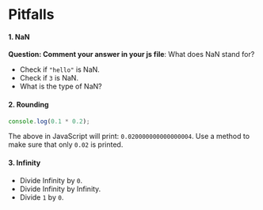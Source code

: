 # Pitfalls 

#### 1. NaN
**Question: Comment your answer in your js file**: What does NaN stand for? 
* Check if `"hello"` is NaN. 
* Check if `3` is NaN.
* What is the type of NaN?

#### 2. Rounding 
```javascript
console.log(0.1 * 0.2);
```
The above in JavaScript will print: `0.020000000000000004`. 
Use a method to make sure that only `0.02` is printed.

#### 3. Infinity
* Divide Infinity by `0`. 
* Divide Infinity by Infinity. 
* Divide `1` by `0`.
